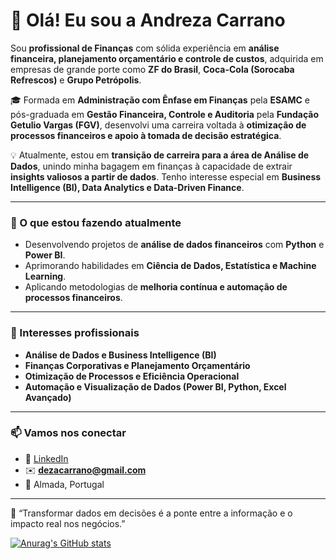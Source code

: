 # 👋 Olá! Eu sou a Andreza Carrano  

Sou **profissional de Finanças** com sólida experiência em **análise financeira, planejamento orçamentário e controle de custos**, adquirida em empresas de grande porte como **ZF do Brasil**, **Coca-Cola (Sorocaba Refrescos)** e **Grupo Petrópolis**.  

🎓 Formada em **Administração com Ênfase em Finanças** pela **ESAMC** e pós-graduada em **Gestão Financeira, Controle e Auditoria** pela **Fundação Getulio Vargas (FGV)**, desenvolvi uma carreira voltada à **otimização de processos financeiros e apoio à tomada de decisão estratégica**.  

💡 Atualmente, estou em **transição de carreira para a área de Análise de Dados**, unindo minha bagagem em finanças à capacidade de extrair **insights valiosos a partir de dados**. Tenho interesse especial em **Business Intelligence (BI), Data Analytics e Data-Driven Finance**.  

---

### 🚀 O que estou fazendo atualmente
- Desenvolvendo projetos de **análise de dados financeiros** com **Python** e **Power BI**.  
- Aprimorando habilidades em **Ciência de Dados, Estatística e Machine Learning**.  
- Aplicando metodologias de **melhoria contínua e automação de processos financeiros**.  

---

### 🎯 Interesses profissionais
- **Análise de Dados e Business Intelligence (BI)**  
- **Finanças Corporativas e Planejamento Orçamentário**  
- **Otimização de Processos e Eficiência Operacional**  
- **Automação e Visualização de Dados (Power BI, Python, Excel Avançado)**  

---

### 📫 Vamos nos conectar
- 💼 [LinkedIn](https://www.linkedin.com/in/andreza-carrano)  
- ✉️ **dezacarrano@gmail.com**  
- 📍 Almada, Portugal  

---

💬 “Transformar dados em decisões é a ponte entre a informação e o impacto real nos negócios.”


[![Anurag's GitHub stats](https://github-readme-stats.vercel.app/api?username=andrezacarrano)](https://github.com/anuraghazra/github-readme-stats)

